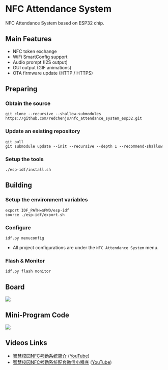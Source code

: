 NFC Attendance System
=====================

NFC Attendance System based on ESP32 chip.

## Main Features

* NFC token exchange
* WiFi SmartConfig support
* Audio prompt (I2S output)
* GUI output (GIF animations)
* OTA firmware update (HTTP / HTTPS)

## Preparing

### Obtain the source

```
git clone --recursive --shallow-submodules https://github.com/redchenjs/nfc_attendance_system_esp32.git
```

### Update an existing repository

```
git pull
git submodule update --init --recursive --depth 1 --recommend-shallow
```

### Setup the tools

```
./esp-idf/install.sh
```

## Building

### Setup the environment variables

```
export IDF_PATH=$PWD/esp-idf
source ./esp-idf/export.sh
```

### Configure

```
idf.py menuconfig
```

* All project configurations are under the `NFC Attendance System` menu.

### Flash & Monitor

```
idf.py flash monitor
```

## Board

<img src="docs/board.png">

## Mini-Program Code

<img src="docs/acode.jpg">

## Videos Links

* [智慧校园NFC考勤系统简介](https://www.bilibili.com/video/av64088862) ([YouTube](https://www.youtube.com/watch?v=l8kSf4VVHyo))
* [智慧校园NFC考勤系统配套微信小程序](https://www.bilibili.com/video/av83055533) ([YouTube](https://www.youtube.com/watch?v=4vxJgOV0nS0))

